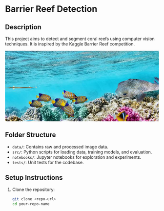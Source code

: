 # Barrier Reef Detection

## Description
This project aims to detect and segment coral reefs using computer vision techniques. It is inspired by the Kaggle Barrier Reef competition.

![Barrier Reef Example](assets/barrier_reef_readme.png)

## Folder Structure
- `data/`: Contains raw and processed image data.
- `src/`: Python scripts for loading data, training models, and evaluation.
- `notebooks/`: Jupyter notebooks for exploration and experiments.
- `tests/`: Unit tests for the codebase.

## Setup Instructions
1. Clone the repository:
   ```bash
   git clone <repo-url>
   cd your-repo-name
